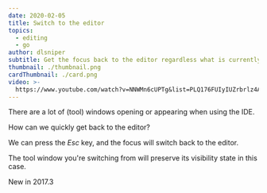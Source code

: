 ```yaml
---
date: 2020-02-05
title: Switch to the editor
topics:
  - editing
  - go
author: dlsniper
subtitle: Get the focus back to the editor regardless what is currently focused
thumbnail: ./thumbnail.png
cardThumbnail: ./card.png
video: >-
  https://www.youtube.com/watch?v=NNWMn6cUPTg&list=PLQ176FUIyIUZrbrlz4AY1V8VzBJKZyVlW&index=141
---
```

There are a lot of (tool) windows opening or appearing when using the IDE. 

How can we quickly get back to the editor?

We can press the _Esc_ key, and the focus will switch back to the editor.

The tool window you're switching from will preserve its visibility state in this case.

<span class="tag is-rounded">New in 2017.3</span>
